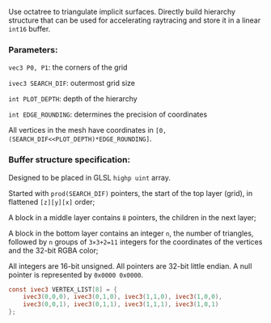 Use octatree to triangulate implicit surfaces. Directly build hierarchy structure that can be used for accelerating raytracing and store it in a linear `int16` buffer.

### Parameters:

`vec3 P0, P1`: the corners of the grid

`ivec3 SEARCH_DIF`: outermost grid size

`int PLOT_DEPTH`: depth of the hierarchy

`int EDGE_ROUNDING`: determines the precision of coordinates

All vertices in the mesh have coordinates in `[0, (SEARCH_DIF<<PLOT_DEPTH)*EDGE_ROUNDING]`.

### Buffer structure specification:

Designed to be placed in GLSL `highp uint` array.

Started with `prod(SEARCH_DIF)` pointers, the start of the top layer (grid), in flattened `[z][y][x]` order;

A block in a middle layer contains `8` pointers, the children in the next layer;

A block in the bottom layer contains an integer `n`, the number of triangles, followed by `n` groups of `3×3+2=11` integers for the coordinates of the vertices and the 32-bit RGBA color;

All integers are 16-bit unsigned. All pointers are 32-bit little endian. A null pointer is represented by `0x0000 0x0000`.

```glsl
const ivec3 VERTEX_LIST[8] = {
    ivec3(0,0,0), ivec3(0,1,0), ivec3(1,1,0), ivec3(1,0,0),
    ivec3(0,0,1), ivec3(0,1,1), ivec3(1,1,1), ivec3(1,0,1)
};
```
